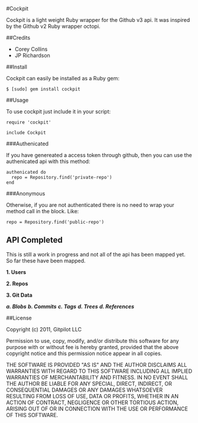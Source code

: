 #Cockpit

Cockpit is a light weight Ruby wrapper for the Github v3 api. It was inspired by the Github v2 Ruby wrapper octopi.

##Credits

* Corey Collins
* JP Richardson

##Install

Cockpit can easily be installed as a Ruby gem:

    $ [sudo] gem install cockpit

##Usage

To use cockpit just include it in your script:

    require 'cockpit'

    include Cockpit

###Authenicated

If you have genereated a access token through github, then you can use the authenicated api with this method:

    authenicated do
      repo = Repository.find('private-repo')
    end

###Anonymous

Otherwise, if you are not authenticated there is no need to wrap your method call in the block. Like:

    repo = Repository.find('public-repo')


## API Completed

This is still a work in progress and not all of the api has been mapped yet. So far these have been mapped.

**1. Users**

**2. Repos**

**3. Git Data**

  ***a. Blobs***
  ***b. Commits***
  ***c. Tags***
  ***d. Trees***
  ***d. References***

##License

Copyright (c) 2011, Gitpilot LLC

Permission to use, copy, modify, and/or distribute this software for any
purpose with or without fee is hereby granted, provided that the above
copyright notice and this permission notice appear in all copies.

THE SOFTWARE IS PROVIDED "AS IS" AND THE AUTHOR DISCLAIMS ALL WARRANTIES
WITH REGARD TO THIS SOFTWARE INCLUDING ALL IMPLIED WARRANTIES OF
MERCHANTABILITY AND FITNESS. IN NO EVENT SHALL THE AUTHOR BE LIABLE FOR
ANY SPECIAL, DIRECT, INDIRECT, OR CONSEQUENTIAL DAMAGES OR ANY DAMAGES
WHATSOEVER RESULTING FROM LOSS OF USE, DATA OR PROFITS, WHETHER IN AN
ACTION OF CONTRACT, NEGLIGENCE OR OTHER TORTIOUS ACTION, ARISING OUT OF
OR IN CONNECTION WITH THE USE OR PERFORMANCE OF THIS SOFTWARE.
